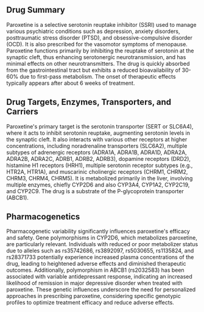 ## Drug Summary
Paroxetine is a selective serotonin reuptake inhibitor (SSRI) used to manage various psychiatric conditions such as depression, anxiety disorders, posttraumatic stress disorder (PTSD), and obsessive-compulsive disorder (OCD). It is also prescribed for the vasomotor symptoms of menopause. Paroxetine functions primarily by inhibiting the reuptake of serotonin at the synaptic cleft, thus enhancing serotonergic neurotransmission, and has minimal effects on other neurotransmitters. The drug is quickly absorbed from the gastrointestinal tract but exhibits a reduced bioavailability of 30-60% due to first-pass metabolism. The onset of therapeutic effects typically appears after about 6 weeks of treatment.

## Drug Targets, Enzymes, Transporters, and Carriers
Paroxetine's primary target is the serotonin transporter (SERT or SLC6A4), where it acts to inhibit serotonin reuptake, augmenting serotonin levels in the synaptic cleft. It also interacts with various other receptors at higher concentrations, including noradrenaline transporters (SLC6A2), multiple subtypes of adrenergic receptors (ADRA1A, ADRA1B, ADRA1D, ADRA2A, ADRA2B, ADRA2C, ADRB1, ADRB2, ADRB3), dopamine receptors (DRD2), histamine H1 receptors (HRH1), multiple serotonin receptor subtypes (e.g., HTR2A, HTR1A), and muscarinic cholinergic receptors (CHRM1, CHRM2, CHRM3, CHRM4, CHRM5). It is metabolized primarily in the liver, involving multiple enzymes, chiefly CYP2D6 and also CYP3A4, CYP1A2, CYP2C19, and CYP2C9. The drug is a substrate of the P-glycoprotein transporter (ABCB1).

## Pharmacogenetics
Pharmacogenetic variability significantly influences paroxetine's efficacy and safety. Gene polymorphisms in CYP2D6, which metabolizes paroxetine, are particularly relevant. Individuals with reduced or poor metabolizer status due to alleles such as rs35742686, rs3892097, rs5030655, rs1135824, and rs28371733 potentially experience increased plasma concentrations of the drug, leading to heightened adverse effects and diminished therapeutic outcomes. Additionally, polymorphism in ABCB1 (rs2032583) has been associated with variable antidepressant response, indicating an increased likelihood of remission in major depressive disorder when treated with paroxetine. These genetic influences underscore the need for personalized approaches in prescribing paroxetine, considering specific genotypic profiles to optimize treatment efficacy and reduce adverse effects.